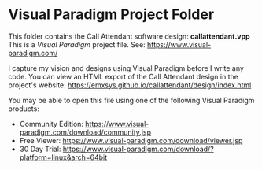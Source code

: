 Visual Paradigm Project Folder
==============================

This folder contains the Call Attendant software design: __callattendant.vpp__ 
This is a _Visual Paradigm_ project file. See: https://www.visual-paradigm.com/

I capture my vision and designs using Visual Paradigm before I write any code.
You can view an HTML export of the Call Attendant design in the project's website: 
https://emxsys.github.io/callattendant/design/index.html

You may be able to open this file using one of the following Visual Paradigm products:

- Community Edition: https://www.visual-paradigm.com/download/community.jsp
- Free Viewer: https://www.visual-paradigm.com/download/viewer.jsp
- 30 Day Trial: https://www.visual-paradigm.com/download/?platform=linux&arch=64bit

